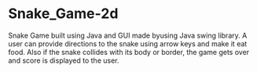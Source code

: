 # Snake_Game-2d
Snake Game built using Java and GUI made byusing Java swing library. A user can provide directions to the snake using arrow keys and make it eat food. Also if the snake collides with its body or border, the game gets over and score is displayed to the user.
